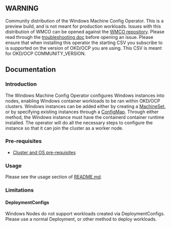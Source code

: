 ## WARNING
Community distribution of the Windows Machine Config Operator.
This is a preview build, and is not meant for production workloads.
Issues with this distribution of WMCO can be opened against the [WMCO repository](https://github.com/openshift/windows-machine-config-operator).
Please read through the [troubleshooting doc](https://github.com/openshift/windows-machine-config-operator/blob/COMMUNITY_VERSION/docs/TROUBLESHOOTING.md)
before opening an issue.
Please ensure that when installing this operator the starting CSV you subscribe to is supported on the
version of OKD/OCP you are using. This CSV is meant for OKD/OCP COMMUNITY_VERSION.
## Documentation
### Introduction
The Windows Machine Config Operator configures Windows instances into nodes, enabling Windows container workloads
to be ran within OKD/OCP clusters. Windows instances can be added either by creating a [MachineSet](https://docs.openshift.com/container-platform/latest/machine_management/creating_machinesets/creating-machineset-aws.html#machine-api-overview_creating-machineset-aws),
or by specifying existing instances through a [ConfigMap](https://github.com/openshift/windows-machine-config-operator/blob/COMMUNITY_VERSION/README.md#configuring-byoh-bring-your-own-host-windows-instances).
Through either method, the Windows instance must have the containerd container runtime installed. The operator will do 
all the necessary steps to configure the instance so that it can join the cluster as a worker node.
### Pre-requisites
- [Cluster and OS pre-requisites](https://github.com/openshift/windows-machine-config-operator/blob/COMMUNITY_VERSION/docs/wmco-prerequisites.md)
### Usage
Please see the usage section of [README.md](https://github.com/openshift/windows-machine-config-operator/blob/COMMUNITY_VERSION/README.md#usage).
### Limitations
#### DeploymentConfigs
Windows Nodes do not support workloads created via DeploymentConfigs. Please use a normal Deployment, or other method to
deploy workloads.
